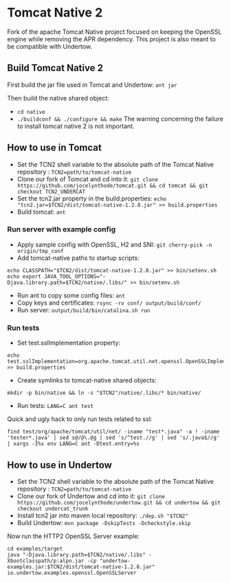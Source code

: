 

# Tomcat Native 2

Fork of the apache Tomcat Native project focused on keeping the OpenSSL engine while removing the APR dependency.
This project is also meant to be compatible with Undertow.

## Build Tomcat Native 2
First build the jar file used in Tomcat and Undertow:
`ant jar`

Then build the native shared object:
* `cd native`
* `./buildconf && ./configure && make` The warning concerning the failure to install tomcat native 2 is not important.

## How to use in Tomcat
* Set the TCN2 shell variable to the absolute path of the Tomcat Native repository : `TCN2=path/to/tomcat-native`
* Clone our fork of Tomcat and cd into it: `git clone https://github.com/jocelynthode/tomcat.git && cd tomcat && git checkout TCN2_UNDERCAT`
* Set the tcn2.jar property in the build.properties: `echo  "tcn2.jar=$TCN2/dist/tomcat-native-1.2.8.jar" >> build.properties`
* Build tomcat: `ant`

### Run server with example config
* Apply sample config with OpenSSL, H2 and SNI: `git cherry-pick -n origin/tmp_conf`
* Add tomcat-native paths to startup scripts:
```
echo CLASSPATH="$TCN2/dist/tomcat-native-1.2.8.jar" >> bin/setenv.sh
echo export JAVA_TOOL_OPTIONS="-Djava.library.path=$TCN2/native/.libs/" >> bin/setenv.sh
```

* Run ant to copy some config files: `ant`
* Copy keys and certificates: `rsync -rv conf/ output/build/conf/`
* Run server: `output/build/bin/catalina.sh run`

### Run tests
* Set test.sslImplementation property:
```
echo test.sslImplementation=org.apache.tomcat.util.net.openssl.OpenSSLImplementation >> build.properties
```
* Create symlinks to tomcat-native shared objects:
```
mkdir -p bin/native && ln -s "$TCN2"/native/.libs/* bin/native/
```
* Run tests: `LANG=C ant test`

Quick and ugly hack to only run tests related to ssl:
```
find test/org/apache/tomcat/util/net/ -iname "test*.java" -a ! -iname 'tester*.java' | sed s@/@\.@g | sed 's/^test.//g' | sed 's/.java$//g' | xargs -I%s env LANG=C ant -Dtest.entry=%s
```

## How to use in Undertow
* Set the TCN2 shell variable to the absolute path of the Tomcat Native repository : `TCN2=path/to/tomcat-native`
* Clone our fork of Undertow and cd into it: `git clone https://github.com/jocelynthode/undertow.git && cd undertow && git checkout undercat_trunk`
* Install tcn2 jar into maven local repository: `./dep.sh "$TCN2"`
* Build Undertow: `mvn package -DskipTests -Dcheckstyle.skip`

Now run the HTTP2 OpenSSL Server example:
```
cd examples/target
java "-Djava.library.path=$TCN2/native/.libs" -Xbootclasspath/p:alpn.jar -cp "undertow-examples.jar:$TCN2/dist/tomcat-native-1.2.8.jar" io.undertow.examples.openssl.OpenSSLServer
```
